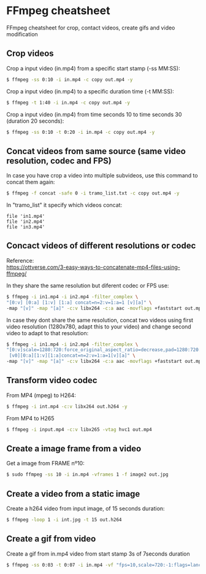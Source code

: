 # FFmpeg cheatsheet
FFmpeg cheatsheet for crop, contact videos, create gifs and video modification

## Crop videos
Crop a input video (in.mp4) from a specific start stamp (-ss MM:SS):
```sh
$ ffmpeg -ss 0:10 -i in.mp4 -c copy out.mp4 -y
```
Crop a input video (in.mp4) to a specific duration time (-t MM:SS):
```sh
$ ffmpeg -t 1:40 -i in.mp4 -c copy out.mp4 -y
```
Crop a input video (in.mp4) from time seconds 10 to time seconds 30 (duration 20 seconds):
```sh
$ ffmpeg -ss 0:10 -t 0:20 -i in.mp4 -c copy out.mp4 -y
```

## Concat videos from same source (same video resolution, codec and FPS)
In case you have crop a video into multiple subvideos, use this command to concat them again:
```sh
$ ffmpeg -f concat -safe 0 -i tramo_list.txt -c copy out.mp4 -y
```
In "tramo_list" it specify which videos concat:
```
file 'in1.mp4'
file 'in2.mp4'
file 'in3.mp4'
```

## Concact videos of different resolutions or codec
Reference:\
https://ottverse.com/3-easy-ways-to-concatenate-mp4-files-using-ffmpeg/

In they share the same resolution but diferent codec or FPS use:
```sh
$ ffmpeg -i in1.mp4 -i in2.mp4 -filter_complex \
"[0:v] [0:a] [1:v] [1:a] concat=n=2:v=1:a=1 [v][a]" \
-map "[v]" -map "[a]" -c:v libx264 -c:a aac -movflags +faststart out.mp4
```

In case they dont share the same resolution, concat two videos using first video resolution (1280x780, adapt this to your video) and change second video to adapt to that resolution:
```sh
$ ffmpeg -i in1.mp4 -i in2.mp4 -filter_complex \
"[0:v]scale=1280:720:force_original_aspect_ratio=decrease,pad=1280:720:(ow-iw)/2:(oh-ih)/2[v0]; \
 [v0][0:a][1:v][1:a]concat=n=2:v=1:a=1[v][a]" \
-map "[v]" -map "[a]" -c:v libx264 -c:a aac -movflags +faststart out.mp4
```

## Transform video codec
From MP4 (mpeg) to H264:
```sh
$ ffmpeg -i int.mp4 -c:v libx264 out.h264 -y
```

From MP4 to H265
```sh
$ ffmpeg -i input.mp4 -c:v libx265 -vtag hvc1 out.mp4
```


## Create a image frame from a video
Get a image from FRAME nº10:
```sh
$ sudo ffmpeg -ss 10 -i in.mp4 -vframes 1 -f image2 out.jpg
```

## Create a video from a static image
Create a h264 video from input image, of 15 seconds duration:
```sh
$ ffmpeg -loop 1 -i int.jpg -t 15 out.h264
```

## Create a gif from video
Create a gif from in.mp4 video from start stamp 3s of 7seconds duration
```sh
$ ffmpeg -ss 0:03 -t 0:07 -i in.mp4 -vf "fps=10,scale=720:-1:flags=lanczos,split[s0][s1];[s0]palettegen[p];[s1][p]paletteuse" -loop 0 out.gif
```

